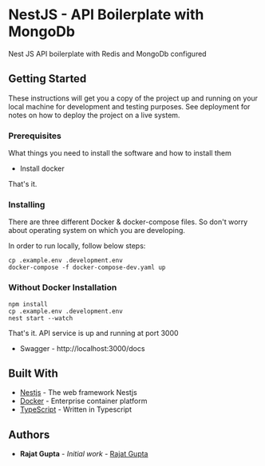 # NestJS - API Boilerplate with MongoDb


Nest JS API boilerplate with Redis and MongoDb configured

## Getting Started

These instructions will get you a copy of the project up and running on your local machine for development and testing purposes. See deployment for notes on how to deploy the project on a live system.

### Prerequisites

What things you need to install the software and how to install them
* Install docker

That's it. 


### Installing

There are three different Docker & docker-compose files. So don't worry about operating system on which you are developing.

In order to run locally, follow below steps:


```
cp .example.env .development.env
docker-compose -f docker-compose-dev.yaml up
```

### Without Docker Installation

```
npm install
cp .example.env .development.env
nest start --watch
```

That's it. API service is up and running at port 3000

- Swagger - http://localhost:3000/docs



## Built With

* [Nestjs](https://nestjs.com/) - The web framework Nestjs
* [Docker](https://www.docker.com/) - Enterprise container platform
* [TypeScript](https://www.typescriptlang.org/) - Written in Typescript

## Authors

* **Rajat Gupta** - *Initial work* - [Rajat Gupta](https://github.com/rajatgupta310198)

